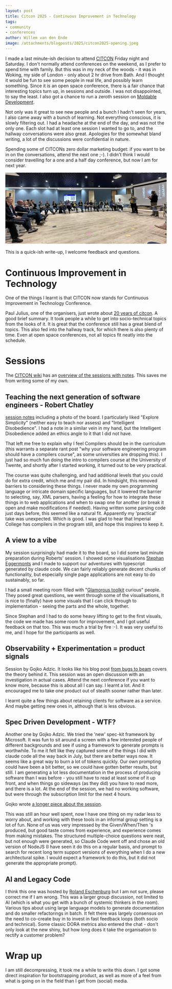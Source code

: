 ```yaml
---
layout: post
title: Citcon 2025 - Continuous Improvement in Technology
tags:
- community
- conferences
author: Willem van den Ende
image: /attachments/blogposts/2025/citcon2025-opening.jpeg
---
```


I made a last minute-ish decision to attend [CITCON](https://citconf.com/) Friday night and Saturday. I don't normally attend conferences on the weekend, as I prefer to spend time with family. But this was in my neck of the woods - it was in Woking, my side of London - only about 2 hr drive from Bath. And I thought it would be fun to see some people in real life, and possibly learn something. Since it is an open space conference, there is a fair chance that interesting topics turn up, in sessions and outside. I was not disappointed, to say the least. I also got a chance to run a zeroth session on [Moldable Development](https://moldabledevelopment.com/). 

Not only was it great to see new people and a bunch I hadn't seen for years, I also came away with a bunch of learning. Not everything conscious, it is slowly filtering out. I had a headache at the end of the day, and was not the only one. Each slot had at least one session I wanted to go to, and the hallway conversations were also great. Apologies for the somewhat bland writing, a lot of the discussions were confidential in nature. 

Spending some of CITCONs zero dollar marketing budget: if you want to be in on the conversations, attend the next one ;-). I didn't think I would consider travelling for a one and a half day conference, but now I am for next year. 

![Paul Julius and Jeffrey Fredrick facilitating the opening. A cirle of 50 people listens](/attachments/blogposts/2025/citcon2025-opening.jpeg)

This is a quick-ish write-up, I welcome feedback and questions.

# Continuous Improvement in Technology

One of the things I learnt is that CITCON now stands for Continuous Improvement in Technology Conference.

Paul Julius, one of the organisers, just wrote about [20 years of citcon](https://pauljulius.com/blog/citcon-conference-history.html). A good brief summary. It took people a while to get into socio-technical topics from the looks of it. It is great that the conference still has a great blend of topics. This also fed into the hallway track, for which there is also plenty of time. Even at open space conferences, not all topics fit neatly into the schedule.


# Sessions

The [CITCON wiki](https://citconf.com/wiki/index.php) has an [overview of the sessions with notes](https://citconf.com/wiki/index.php?title=CITCONEurope2025Sessions). This saves me from writing some of my own.

## Teaching the next generation of software engineers - Robert Chatley

[session notes](https://citconf.com/wiki/index.php?title=Teaching_Next_Gen_of_SW_Eng.) including a photo of the board. I particularly liked "Explore Simplicity" (neither easy to teach nor assess) and "Intelligent Disobedience". I had a note in a similar vein in my hand, but the Intelligent Disobedience added an ethics angle to it that I did not have. 

That left me free to explain why I feel Compilers should be in the curriculum (this warrants a separate rant post "why your software engineering program should have a compilers course", as some universities are dropping this). I just had so much fun doing the intro to compilers course at the University of Twente, and shortly after I started working, it turned out to be very practical. 

The course was quite challenging, and had additional levels that you could do for extra credit, which me and my pair did. In hindsight, this removed barriers to considering these things. I never made my own programming language or intricate domain specific languages, but it lowered the barrier to selecting, say, XML parsers, having a feeling for how to integrate these things in to web applications and when to swap one for another (or break it open and make modifications if needed). Having written some parsing code just days before, this seemed like a natural fit. Apparently my 'practical' take was unexpected. Which is good. I was glad to hear that Imperial College has compilers in the program still, and hope this inspires to keep it. 

## A view to a vibe

My session surprisingly had made it to the board, so I did some last minute preparation during Roberts' session. I showed some visualisations  [Stephan Eggermonts](https://domeinmodel.nl/) and I made to support our adventures with typescript generated by claude code. We can fairly reliably generate decent chunks of functionality, but especially single page applications are not easy to do sustainably, so far. 

I had a small meeting room filled with "[Glamorous toolkit](https://gtoolkit.com/) curious" people. They posed great questions, we went through some of the visualisations, It is nice to (finally) have some visuals that I can click through to implementation - seeing the parts and the whole, together. 

Since Stephan and I had to do some heavy lifting to get to the first visuals, the code we made has some room for improvement, and I got useful feedback on that too. This was much a trial by fire :-). It was very useful to me, and I hope for the participants as well.



## Observability + Experimentation = product signals

Session by Gojko Adzic. It looks like his blog post [from bugs to beam](https://gojko.net/2024/09/30/from-bugs-to-beam/) covers the theory behind it. This session was an open discussion with an investigation in actual cases. Attend the next conference if you want to know more, because this is about all I can say. I learnt a lot. And it encouraged me to take one product out of stealth sooner rather than later. 

I learnt quite a few things about retaining clients for software as a service. And maybe getting new ones in, although that is less obvious.


## Spec Driven Development - WTF?

Another one by Gojko Adzic. We tried the 'new' spec-kit framework by Microsoft. It was fun to sit around a screen with a few interested people of different backgrounds and see if using a framework to generate prompts is worthwhile. To me it felt like they captured some of the things I did with claude code all the way back in July, but there are better ways now. It seems like a great way to burn a lot of tokens quickly. Our own prompting could have been a bit better, so we could have gotten better results, but still. I am generating a lot less documentation in the process of producing software than I was before - you still have to read at least some of it up front, and when things go sideways (as they did) you have to read more, and there is a lot. At the end of the session, we had no working software, but were through the subscription limit for the next 4 hours. 

 Gojko wrote [a longer piece about the session](www.linkedin.com/pulse/spec-driven-development-revenge-waterfall-bdd-taken-gojko-adzic-imquf).

This was still an hour well spent, now I have one thing on my radar less to worry about, and working with these tools in an informal group setting is a lot of fun. None of us was very impressed by the Given/When/Then 's produced, but good taste comes from experience, and experience comes from making mistakes. The structured multiple-choice questions were neat, but not enough were generated, so Claude Code went off and chose an old version of NodeJS (I have seen it do this on a regular basis, and prompt to search for recent long term support versions of everything when I do a new architectural spike. I would expect a framework to do this, but it did not generate the appropriate prompt).


## AI and Legacy Code

I think this one was hosted by  [Roland Eschenburg](https://citconf.com/wiki/index.php?title=Roland_Eschenburg) but I am not sure, please correct me if I am wrong. This was a larger group discussion, not limited to AI (which is what you get with a bunch of systemic thinkers in the room). Various tips about using large language models to generate documentation and do smaller refactorings in batch. It felt there was largely consensus on the need to co-create buy in to invest in fast feedback loops (both socio and technical). Some classic DORA metrics also entered the chat - don't only look at the new shiny, but how long does it take the organisation to rectify a customer problem?

# Wrap up

I am still decompressing, it took me a while to write this down. I got some direct inspiration for bootstrapping product, as well as more of a feel from what is going on in the field than I get from (social) media.





 




